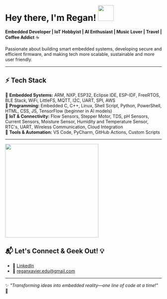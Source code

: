 # Hey there, I'm Regan! <img height="50" src="https://camo.githubusercontent.com/401d1a42c8f0bd4ed70a31a4f0ad13d06251bb48c698c331c36a034b004de498/68747470733a2f2f6d656469612e67697068792e636f6d2f6d656469612f77314f42704264376b4a7148724a6e4a31332f67697068792e676966" style="max-width: 100%; display: inline-block;" data-target="animated-image.originalImage">

**Embedded Developer | IoT Hobbyist | AI Enthusiast | Music Lover | Travel | Coffee Addict** ☕  

Passionate about building smart embedded systems, developing secure and efficient firmware, and making tech more scalable, sustainable and more user friendly.  

---  

## ⚡ Tech Stack
🔹 **Embedded Systems:** ARM, NXP, ESP32, Eclipse IDE, ESP-IDF, FreeRTOS, BLE Stack, WiFi, LittleFS, MQTT, I2C, UART, SPI, AWS  
🔹 **Programming:** Embedded C, C++, Linux, Shell Script, Python, PowerShell, HTML, CSS, JS, TensorFlow (beginner in AI models)  
🔹 **IoT & Connectivity:** Flow Sensors, Stepper Motor, TDS, pH Sensors, Current Sensors, Moisture Sensor, Humidity and Temperature Sensor, RTC's, UART, Wireless Communication, Cloud Integration  
🔹 **Tools & Automation:** VS Code, PyCharm, GitHub Actions, Custom Scripts  

---  
<img src="https://media.giphy.com/media/78XCFBGOlS6keY1Bil/giphy.gif?cid=790b76115dvv6nkzn25xn1lf7wrxo75aeklqha829bwy0t1w&ep=v1_gifs_search&rid=giphy.gif&ct=g" width="300"><br>   
## 📬 Let's Connect & Geek Out! 💡  
- 🔗 [LinkedIn](https://www.linkedin.com/in/infant-regan-x/)  
- 📧 reganxavier.edu@gmail.com  

---  

✨ _"Transforming ideas into embedded reality—one line of code at a time!"_ 🚀
